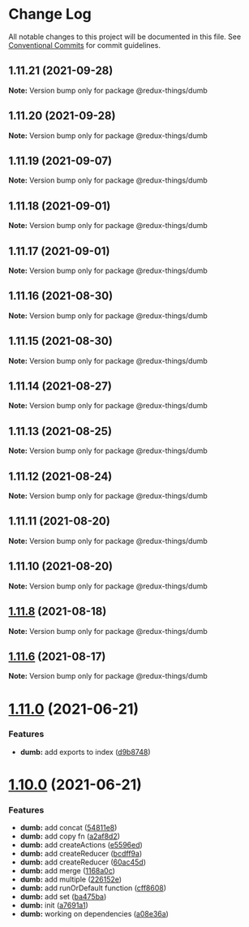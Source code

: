 # Change Log

All notable changes to this project will be documented in this file.
See [Conventional Commits](https://conventionalcommits.org) for commit guidelines.

## 1.11.21 (2021-09-28)

**Note:** Version bump only for package @redux-things/dumb





## 1.11.20 (2021-09-28)

**Note:** Version bump only for package @redux-things/dumb





## 1.11.19 (2021-09-07)

**Note:** Version bump only for package @redux-things/dumb





## 1.11.18 (2021-09-01)

**Note:** Version bump only for package @redux-things/dumb





## 1.11.17 (2021-09-01)

**Note:** Version bump only for package @redux-things/dumb





## 1.11.16 (2021-08-30)

**Note:** Version bump only for package @redux-things/dumb





## 1.11.15 (2021-08-30)

**Note:** Version bump only for package @redux-things/dumb





## 1.11.14 (2021-08-27)

**Note:** Version bump only for package @redux-things/dumb





## 1.11.13 (2021-08-25)

**Note:** Version bump only for package @redux-things/dumb





## 1.11.12 (2021-08-24)

**Note:** Version bump only for package @redux-things/dumb





## 1.11.11 (2021-08-20)

**Note:** Version bump only for package @redux-things/dumb





## 1.11.10 (2021-08-20)

**Note:** Version bump only for package @redux-things/dumb





## [1.11.8](https://github.com/theguriev/redux-things/compare/v1.11.7...v1.11.8) (2021-08-18)

**Note:** Version bump only for package @redux-things/dumb





## [1.11.6](https://github.com/theguriev/redux-things/compare/v1.11.5...v1.11.6) (2021-08-17)

**Note:** Version bump only for package @redux-things/dumb





# [1.11.0](https://github.com/theguriev/redux-things/compare/v1.10.1...v1.11.0) (2021-06-21)


### Features

* **dumb:** add exports to index ([d9b8748](https://github.com/theguriev/redux-things/commit/d9b87489f10b7d5830a28b464d1099b23daab9c4))





# [1.10.0](https://github.com/theguriev/redux-things/compare/v1.9.0...v1.10.0) (2021-06-21)


### Features

* **dumb:** add concat ([54811e8](https://github.com/theguriev/redux-things/commit/54811e8b85dd887de911c8cf199a61557542cc5d))
* **dumb:** add copy fn ([a2af8d2](https://github.com/theguriev/redux-things/commit/a2af8d2740d4d0de2ca41be33ea1c9edba8312cd))
* **dumb:** add createActions ([e5596ed](https://github.com/theguriev/redux-things/commit/e5596ed9d0c23eef87067830c992baed6235e6b5))
* **dumb:** add createReducer ([bcdff9a](https://github.com/theguriev/redux-things/commit/bcdff9a2ec0e13fa73101e720040640ee673bb6f))
* **dumb:** add createReducer ([60ac45d](https://github.com/theguriev/redux-things/commit/60ac45dd4b03e4555f3b18c21bad47c0658a25ac))
* **dumb:** add merge ([1168a0c](https://github.com/theguriev/redux-things/commit/1168a0c90597a4f95ad1830598d5d4069b6971de))
* **dumb:** add multiple ([226152e](https://github.com/theguriev/redux-things/commit/226152ec05b5f74945f6f467b8b3e452fe7d98ed))
* **dumb:** add runOrDefault function ([cff8608](https://github.com/theguriev/redux-things/commit/cff8608019e74df506fa80656b1adcee497151ed))
* **dumb:** add set ([ba475ba](https://github.com/theguriev/redux-things/commit/ba475ba1c36387bc05bbb3b6679f9d8adbad6f91))
* **dumb:** init ([a7691a1](https://github.com/theguriev/redux-things/commit/a7691a1c0529e4dd4cf27d3154b9984e1100e2eb))
* **dumb:** working on dependencies ([a08e36a](https://github.com/theguriev/redux-things/commit/a08e36a25c3b83a8127d335312fea93ee86ff57f))
